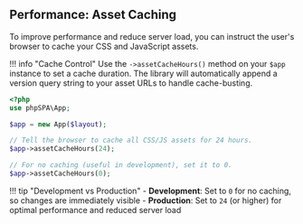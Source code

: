 ## Performance: Asset Caching

To improve performance and reduce server load, you can instruct the user's browser to cache your CSS and JavaScript assets.

!!! info "Cache Control"
    Use the `->assetCacheHours()` method on your `$app` instance to set a cache duration. The library will automatically append a version query string to your asset URLs to handle cache-busting.

```php
<?php
use phpSPA\App;

$app = new App($layout);

// Tell the browser to cache all CSS/JS assets for 24 hours.
$app->assetCacheHours(24);

// For no caching (useful in development), set it to 0.
$app->assetCacheHours(0);
```

!!! tip "Development vs Production"
    - **Development**: Set to `0` for no caching, so changes are immediately visible
    - **Production**: Set to `24` (or higher) for optimal performance and reduced server load
